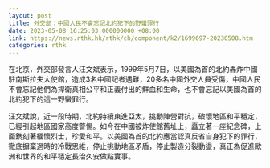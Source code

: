 ```yaml
---
layout: post
title: 外交部：中國人民不會忘記北約犯下的野蠻罪行
date: 2023-05-08 16:25:03.000000000 +08:00
link: https://news.rthk.hk/rthk/ch/component/k2/1699697-20230508.htm
categories: rthk
---
```


在北京，外交部發言人汪文斌表示，1999年5月7日，以美國為首的北約轟炸中國駐南斯拉夫大使館，造成3名中國記者遇難，20多名中國外交人員受傷，中國人民不會忘記他們為捍衛真相公平和正義付出的鮮血和生命，也不會忘記以美國為首的北約犯下的這一野蠻罪行。

汪文斌說，近一段時期，北約持續東進亞太，挑動陣營對抗，破壞地區和平穩定，已經引起地區國家高度警惕。如今在中國被炸使館舊址上，矗立著一座紀念碑，上面鐫刻著緬懷烈士，珍愛和平。以美國為首的北約應當認真反省自身犯下的罪行，徹底摒棄過時的冷戰思維，停止挑動地區矛盾，停止製造分裂動盪，真正為促進歐洲和世界的和平穩定長治久安做點實事。
